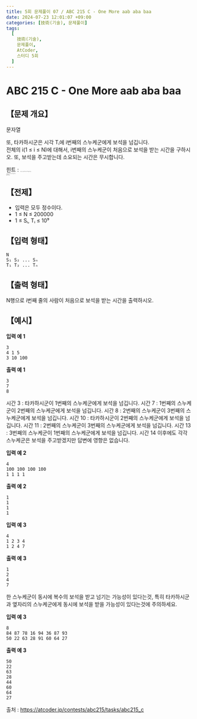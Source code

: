 ```yaml
---
title: 5회 문제풀이 07 / ABC 215 C - One More aab aba baa
date: 2024-07-23 12:01:07 +09:00
categories: [技術(기술), 문제풀이]
tags:
  [
    技術(기술),
    문제풀이,
    AtCoder,
    스터디 5회
  ]
---
```

<!-- ko -->
# ABC 215 C - One More aab aba baa
## 【문제 개요】
문자열 <br>

또, 타카하시군은 시각 Tᵢ에 i번째의 스누케군에게 보석을 넘깁니다.<br>
전체의 i(1 ≤ i ≤ N)에 대해서, i번째의 스누케군이 처음으로 보석을 받는 시간을 구하시오. 또, 보석을 주고받는데 소요되는 시간은 무시합니다.


힌트 : <span style="font-size:0.1rem">
동적 프로그래밍 (Dynamic Programming)<br>
그리디 알고리즘 (Greedy Algorithm)<br>
큐 (Queue)<br>
순환 구조 처리<br>
</span>

## 【전제】
- 입력은 모두 정수이다.
- 1 ≤ N ≤ 200000
- 1 ≤ Sᵢ, Tᵢ ≤ 10⁹

## 【입력 형태】
```
N
S₁ S₂ ... Sₙ
T₁ T₂ ... Tₙ
```

## 【출력 형태】
N행으로 i번째 줄의 사람이 처음으로 보석을 받는 시간을 출력하시오.

## 【예시】

**입력 예 1**

```
3
4 1 5
3 10 100
```

**출력 예 1**

```
3
7
8
```
시간 3 : 타카하시군이 1번째의 스누케군에게 보석을 넘깁니다.
시간 7 : 1번째의 스누케군이 2번째의 스누케군에게 보석을 넘깁니다.
시간 8 : 2번째의 스누케군이 3번째의 스누케군에게 보석을 넘깁니다.
시간 10 : 타카하시군이 2번째의 스누케군에게 보석을 넘깁니다.
시간 11 : 2번째의 스누케군이 3번째의 스누케군에게 보석을 넘깁니다.
시간 13 : 3번째의 스누케군이 1번째의 스누케군에게 보석을 넘깁니다.
시간 14 이후에도 각각 스누케군은 보석을 주고받겠지만 답변에 영향은 없습니다.

**입력 예 2**

```
4
100 100 100 100
1 1 1 1
```

**출력 예 2**

```
1
1
1
1
```

**입력 예 3**

```
4
1 2 3 4
1 2 4 7
```

**출력 예 3**

```
1
2
4
7
```
한 스누케군이 동시에 복수의 보석을 받고 넘기는 가능성이 있다는것, 특히 타카하시군과 옆자리의 스누케군에게 동시에 보석을 받을 가능성이 있다는것에 주의하세요.

**입력 예 3**

```
8
84 87 78 16 94 36 87 93
50 22 63 28 91 60 64 27
```

**출력 예 3**

```
50
22
63
28
44
60
64
27
```

출처 : <a href="https://atcoder.jp/contests/abc215/tasks/abc215_c">https://atcoder.jp/contests/abc215/tasks/abc215_c</a> 
<!-- endko -->
<!-- ja -->
<!-- endja -->